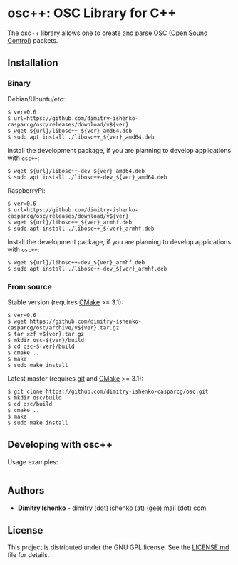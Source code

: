 # osc++: OSC Library for C++

The osc++ library allows one to create and parse [OSC (Open Sound Control)](http://opensoundcontrol.org/spec-1_0) packets.

## Installation

### Binary

Debian/Ubuntu/etc:

```console
$ ver=0.6
$ url=https://github.com/dimitry-ishenko-casparcg/osc/releases/download/v${ver}
$ wget ${url}/libosc++_${ver}_amd64.deb
$ sudo apt install ./libosc++_${ver}_amd64.deb
```

Install the development package, if you are planning to develop applications with `osc++`:
```console
$ wget ${url}/libosc++-dev_${ver}_amd64.deb
$ sudo apt install ./libosc++-dev_${ver}_amd64.deb
```

RaspberryPi:

```console
$ ver=0.6
$ url=https://github.com/dimitry-ishenko-casparcg/osc/releases/download/v${ver}
$ wget ${url}/libosc++_${ver}_armhf.deb
$ sudo apt install ./libosc++_${ver}_armhf.deb
```

Install the development package, if you are planning to develop applications with `osc++`:
```console
$ wget ${url}/libosc++-dev_${ver}_armhf.deb
$ sudo apt install ./libosc++-dev_${ver}_armhf.deb
```

### From source

Stable version (requires [CMake](https://cmake.org/) >= 3.1):

```console
$ ver=0.6
$ wget https://github.com/dimitry-ishenko-casparcg/osc/archive/v${ver}.tar.gz
$ tar xzf v${ver}.tar.gz
$ mkdir osc-${ver}/build
$ cd osc-${ver}/build
$ cmake ..
$ make
$ sudo make install
```

Latest master (requires [git](https://git-scm.com/) and [CMake](https://cmake.org/) >= 3.1):

```console
$ git clone https://github.com/dimitry-ishenko-casparcg/osc.git
$ mkdir osc/build
$ cd osc/build
$ cmake ..
$ make
$ sudo make install
```

## Developing with osc++

Usage examples:
```cpp
```

## Authors

* **Dimitry Ishenko** - dimitry (dot) ishenko (at) (gee) mail (dot) com

## License

This project is distributed under the GNU GPL license. See the
[LICENSE.md](LICENSE.md) file for details.
